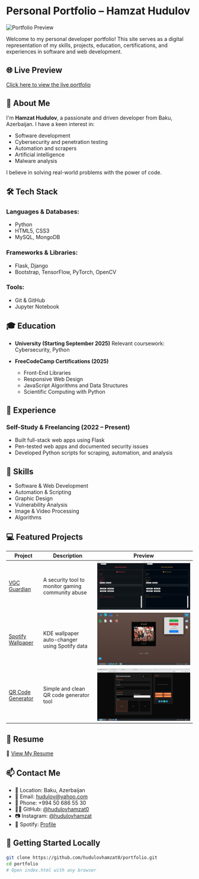 # Personal Portfolio – Hamzat Hudulov

![Portfolio Preview](https://github.com/hudulovhamzat0/portfolio/ss.gif)

Welcome to my personal developer portfolio! This site serves as a digital representation of my skills, projects, education, certifications, and experiences in software and web development.

## 🌐 Live Preview

[Click here to view the live portfolio](https://hudulovhamzat0.github.io/portfolio)

## 📌 About Me

I'm **Hamzat Hudulov**, a passionate and driven developer from Baku, Azerbaijan. I have a keen interest in:

- Software development
- Cybersecurity and penetration testing
- Automation and scrapers
- Artificial intelligence
- Malware analysis

I believe in solving real-world problems with the power of code.

## 🛠️ Tech Stack

### Languages & Databases:
- Python
- HTML5, CSS3
- MySQL, MongoDB

### Frameworks & Libraries:
- Flask, Django
- Bootstrap, TensorFlow, PyTorch, OpenCV

### Tools:
- Git & GitHub
- Jupyter Notebook

## 🎓 Education

- **University (Starting September 2025)**
  Relevant coursework: Cybersecurity, Python

- **FreeCodeCamp Certifications (2025)**
  - Front-End Libraries
  - Responsive Web Design
  - JavaScript Algorithms and Data Structures
  - Scientific Computing with Python

## 💼 Experience

### Self-Study & Freelancing (2022 – Present)

- Built full-stack web apps using Flask
- Pen-tested web apps and documented security issues
- Developed Python scripts for scraping, automation, and analysis

## 🧠 Skills

- Software & Web Development
- Automation & Scripting
- Graphic Design
- Vulnerability Analysis
- Image & Video Processing
- Algorithms

## 💻 Featured Projects

| Project            | Description                                     | Preview |
|--------------------|-------------------------------------------------|---------|
| [VGC Guardian](https://github.com/hudulovhamzat0/vgc-guardian) | A security tool to monitor gaming community abuse | ![VGC](https://github.com/hudulovhamzat0/vgc-guardian/raw/main/ss.png) |
| [Spotify Wallpaper](https://github.com/hudulovhamzat0/spotify-wallpaper) | KDE wallpaper auto-changer using Spotify data | ![Spotify](https://github.com/hudulovhamzat0/spotify-wallpaper/raw/main/ss.png) |
| [QR Code Generator](https://github.com/hudulovhamzat0/qr) | Simple and clean QR code generator tool | ![QR](https://github.com/hudulovhamzat0/qr/raw/main/ss.png) |

## 📄 Resume

📄 [View My Resume](https://drive.google.com/file/d/1HXEV_jpubiB4n1bvBNUwfrElWs-3KX8H/view?usp=drive_link)

## 📫 Contact Me

- 📍 Location: Baku, Azerbaijan
- 📧 Email: [hudulov@yahoo.com](mailto:hudulov@yahoo.com)
- 📱 Phone: +994 50 686 55 30
- 🧑‍💻 GitHub: [@hudulovhamzat0](https://github.com/hudulovhamzat0)
- 📷 Instagram: [@hudulovhamzat](https://instagram.com/hudulovhamzat)
- 🎵 Spotify: [Profile](https://open.spotify.com/user/31jlfwluh5qpsm7uq4xpjdso2t4q)

## 🏁 Getting Started Locally

```bash
git clone https://github.com/hudulovhamzat0/portfolio.git
cd portfolio
# Open index.html with any browser

